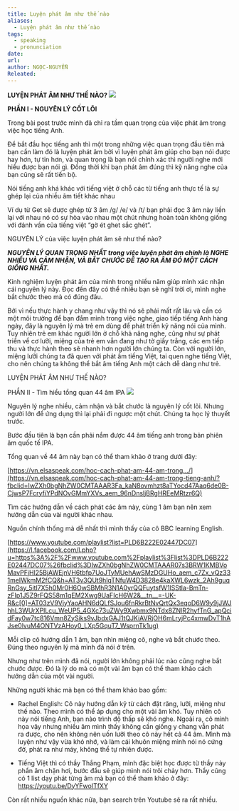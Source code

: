 ```yaml
---
title: Luyện phát âm như thế nào
aliases:
  - Luyện phát âm như thế nào
tags:
  - speaking
  - pronunciation
date: 
url: 
author: NGỌC-NGUYỄN
Releated:
---
```


**LUYỆN PHÁT ÂM NHƯ THẾ NÀO?**
![](https://i.imgur.com/5VlMlLN.png)

**PHẦN I - NGUYÊN LÝ CỐT LÕI**

Trong bài post trước mình đã chỉ ra tầm quan trọng của việc phát âm trong việc học tiếng Anh.

Để bắt đầu học tiếng anh thì một trong những việc quan trọng đầu tiên mà bạn cần làm đó là luyện phát âm bởi vì luyện phát âm giúp cho bạn nói được hay hơn, tự tin hơn, và quan trọng là bạn nói chính xác thì người nghe mới hiểu được bạn nói gì. Đồng thời khi bạn phát âm đúng thì kỹ năng nghe của bạn cũng sẽ rất tiến bộ.

Nói tiếng anh khá khác với tiếng việt ở chỗ các từ tiếng anh thực tế là sự ghép lại của nhiều âm tiết khác nhau

Ví dụ từ Get sẽ được ghép từ 3 âm /g/ /e/ và /t/ bạn phải đọc 3 âm này liền lại với nhau nó có sự hòa vào nhau một chút nhưng hoàn toàn không giống với đánh vần của tiếng việt “gờ ét ghet sắc ghét”.

NGUYÊN LÝ của việc luyện phát âm sẽ như thế nào?

**_NGUYÊN LÝ QUAN TRỌNG NHẤT trong việc luyện phát âm chính là NGHE NHIỀU VÀ CẢM NHẬN, VÀ BẮT CHƯỚC ĐỂ TẠO RA ÂM ĐÓ MỘT CÁCH GIỐNG NHẤT._**

Kinh nghiệm luyện phát âm của mình trong nhiều năm giúp mình xác nhận cái nguyên lý này. Đọc đến đây có thể nhiều bạn sẽ nghĩ trời ơi, mình nghe bắt chước theo mà có đúng đâu.

Bởi vì nếu thực hành y chang như vậy thì nó sẽ phải mất rất lâu và cần có một môi trường để bạn đắm mình trong việc nghe, giao tiếp tiếng Anh hàng ngày, đây là nguyên lý mà trẻ em dùng để phát triển kỹ năng nói của mình. Tuy nhiên trẻ em khác người lớn ở chỗ khả năng nghe, cũng như sự phát triển về cơ lưỡi, miệng của trẻ em vẫn đang như tờ giấy trắng, các em tiếp thu và thực hành theo sẽ nhanh hơn người lớn chúng ta. Còn với người lớn, miệng lưỡi chúng ta đã quen với phát âm tiếng Việt, tai quen nghe tiếng Việt, cho nên chúng ta không thể bắt âm tiếng Anh một cách dễ dàng như trẻ.


LUYỆN PHÁT ÂM NHƯ THẾ NÀO?

PHẦN II - Tìm hiểu tổng quan 44 âm IPA
![](https://i.imgur.com/10dUePl.png)

Nguyên lý nghe nhiều, cảm nhận và bắt chước là nguyên lý cốt lõi. Nhưng người lớn để ứng dụng thì lại phải đi ngược một chút. Chúng ta học lý thuyết trước.

Bước đầu tiên là bạn cần phải nắm được 44 âm tiếng anh trong bản phiên âm quốc tế IPA.

Tổng quan về 44 âm này bạn có thể tham khảo ở trang dưới đây:

[https://vn.elsaspeak.com/hoc-cach-phat-am-44-am-trong.../](https://vn.elsaspeak.com/hoc-cach-phat-am-44-am-trong-tieng-anh/?fbclid=IwZXh0bgNhZW0CMTAAAR3Fa_kaN8ovmhzt8aTYocd47Aaq6de0B-CjwsP7FcryfiYPdNOvGMmYXVs_aem_96nDnsljBRgHREeMRtzr6Q)

Tìm các hướng dẫn về cách phát các âm này, cùng 1 âm bạn nên xem hướng dẫn của vài người khác nhau.

Nguồn chính thống mà dễ nhất thì mình thấy của cô BBC learning English.

[https://www.youtube.com/playlist?list=PLD6B222E02447DC07](https://l.facebook.com/l.php?u=https%3A%2F%2Fwww.youtube.com%2Fplaylist%3Flist%3DPLD6B222E02447DC07%26fbclid%3DIwZXh0bgNhZW0CMTAAAR07s3BRW1KMBVoMavPFjHl25BjAWEjnVH6tbfp7UoJTyMUehAwSMzDGUHo_aem_c7Zx_vQz331meIWkmM2fCQ&h=AT3v3QUt9hlqTNfuW4D3828e4kaXWL6wzk_2Ah9guqRnGsy_5itl7X5h0Mr0H6OwSBMhR3N1A0yrQQFuytsfW1lSStla-BmTn-zFIp1J5Z9rFQS58m1qEM2Xwg9UaFIcH6W2&__tn__=-UK-R&c[0]=AT03zV9VjyYaoAHN6dQLfSJou6fnRkrBtNvQrtQx3eqoD6W9y9jJWJhhL3WUrXPlLcu_WeUP5_4GXc73uZWy9Xwbmx9NTdx8ZNlR2hyfTnG_apQcidFay0w7tc816Vmn8ZySiks9vJbdxGAJ1tQJKiAVRjOH6mLryjPc4xmwDvT1hAJse0lvuM4ONTVzAHoy0_LXp5GquT7_WsprnTk1ug)

Mỗi clip cô hướng dẫn 1 âm, bạn nhìn miệng cô, nghe và bắt chước theo. Đúng theo nguyên lý mà mình đã nói ở trên.

Nhưng như trên mình đã nói, người lớn không phải lúc nào cũng nghe bắt chước được. Đó là lý do mà có một vài âm bạn có thể tham khảo cách hướng dẫn của một vài người.

Những người khác mà bạn có thể tham khảo bao gồm:

- Rachel English: Cô này hướng dẫn kỹ từ cách đặt răng, lưỡi, miệng như thế nào. Theo mình có thể áp dụng cho một vài âm khó. Tuy nhiên cô này nói tiếng Anh, bạn nào trình độ thấp sẽ khó nghe. Ngoài ra, cô minh họa vậy nhưng nhiều âm mình thấy không cần giống y chang vẫn phát ra được, cho nên không nên uốn lưỡi theo cô này hết cả 44 âm. Mình mà luyện như vậy vừa khó nhớ, và làm cái khuôn miệng mình nói nó cứng đờ, phát ra như máy, không thể tự nhiên được.
    
- Tiếng Việt thì có thầy Thắng Phạm, mình đặc biệt học được từ thầy này phần âm chặn hơi, bước đầu sẽ giúp mình nói trôi chảy hơn. Thầy cũng có 1 list dạy phát từng âm mà bạn có thể tham khảo ở đây: https://youtu.be/DyYFwoITfXY
    

Còn rất nhiều nguồn khác nữa, bạn search trên Youtube sẽ ra rất nhiều.